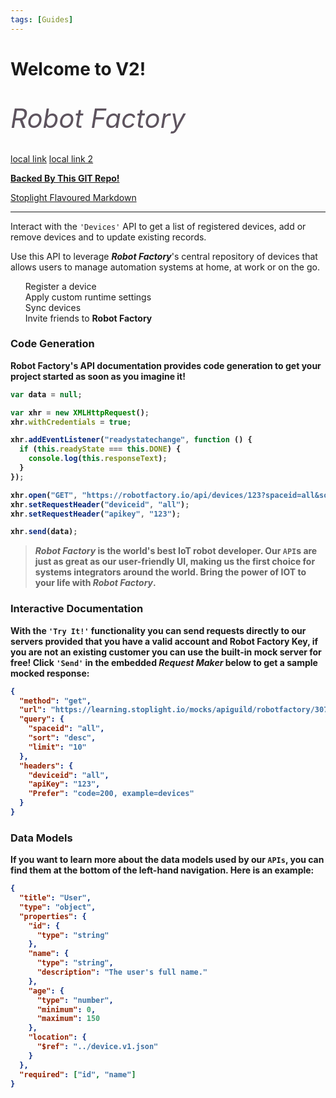 ```yaml
---
tags: [Guides]
---
```


# Welcome to V2!

</br>
<span style="font-size: 3em; color: #5D535E;">
  <i class="fas fa-robot fa-2x"></i> <i>Robot Factory
</i></span> 
</br>
</br>

[local link](docs/Guides/Best-Practices.md)
[local link 2](devices.v2.yaml/paths/~1api~1devices~1{deviceId})

[**Backed By This GIT Repo!**](https://github.com/stoplightio/stoplight-platform-demo)

[Stoplight Flavoured Markdown](https://meta.stoplight.io/docs/studio/docs/Documentation/03a-stoplight-flavored-markdown.md)

---

Interact with the `'Devices'` API to get a list of registered devices, add or remove devices and to update existing records.

Use this API to leverage **_Robot Factory_**'s central repository of devices that allows users to manage automation systems at home, at work or on the go.
</br>

<ul class="fa-ul" style="list-style-type:none;">
  <li><span class="fa-li"><i class="fas fa-check-square"></i></span>Register a device</li>
  <li><span class="fa-li"><i class="fas fa-check-square"></i></span>Apply custom runtime settings</li>
  <li><span class="fa-li"><i class="fas fa-check-square"></i></span>Sync devices</li>
  <li><span class="fa-li"><i class="far fa-square"></i></span>Invite friends to <strong>Robot Factory<strong></li>
</ul>

### Code Generation

**Robot Factory**'s API documentation provides code generation to get your project started as soon as you imagine it!

```javascript
var data = null;

var xhr = new XMLHttpRequest();
xhr.withCredentials = true;

xhr.addEventListener("readystatechange", function () {
  if (this.readyState === this.DONE) {
    console.log(this.responseText);
  }
});

xhr.open("GET", "https://robotfactory.io/api/devices/123?spaceid=all&sort=desc&limit=10");
xhr.setRequestHeader("deviceid", "all");
xhr.setRequestHeader("apikey", "123");

xhr.send(data);
```

> **_Robot Factory_** is the world's best IoT robot developer. Our `API`s are just as great as our user-friendly UI, making us the first choice for systems integrators around the world. Bring the power of IOT to your life with **_Robot Factory_**.

### Interactive Documentation

With the `'Try It!'` functionality you can send requests directly to our servers provided that you have a valid account and **Robot Factory Key**, if you are not an existing customer you can use the built-in mock server for free! Click `'Send'` in the embedded _**Request Maker**_ below to get a sample mocked response:

```json http
{
  "method": "get",
  "url": "https://learning.stoplight.io/mocks/apiguild/robotfactory/30785/api/devices/abc",
  "query": {
    "spaceid": "all",
    "sort": "desc",
    "limit": "10"
  },
  "headers": {
    "deviceid": "all",
    "apiKey": "123",
    "Prefer": "code=200, example=devices"
  }
}
```

### Data Models

If you want to learn more about the data models used by our `APIs`, you can find them at the bottom of the left-hand navigation. Here is an example:
</br>


```json json_schema
{
  "title": "User",
  "type": "object",
  "properties": {
    "id": {
      "type": "string"
    },
    "name": {
      "type": "string",
      "description": "The user's full name."
    },
    "age": {
      "type": "number",
      "minimum": 0,
      "maximum": 150
    },
    "location": {
      "$ref": "../device.v1.json"
    }
  },
  "required": ["id", "name"]
}
```
